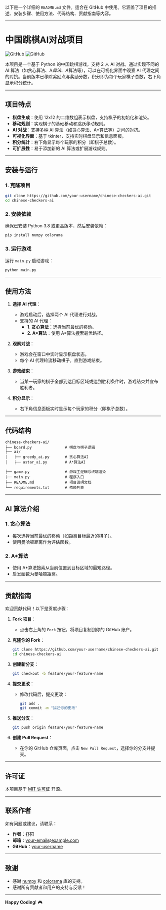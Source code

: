 以下是一个详细的 `README.md` 文件，适合在 GitHub 中使用。它涵盖了项目的描述、安装步骤、使用方法、代码结构、贡献指南等内容。

---

# **中国跳棋AI对战项目**

![GitHub](https://img.shields.io/badge/Python-3.8%2B-blue)
![GitHub](https://img.shields.io/badge/License-MIT-green)

本项目是一个基于 Python 的中国跳棋游戏，支持 2 人 AI 对战。通过实现不同的 AI 算法（如贪心算法、A*算法、A*算法等），可以在可视化界面中观察 AI 代理之间的对抗。当前版本已移除奖励点与奖励分数，积分即为每个玩家棋子总数，右下角显示积分统计。

---

## **项目特点**

- **棋盘生成**：使用 12x12 的二维数组表示棋盘，支持棋子的初始化和渲染。
- **移动规则**：实现棋子的基础移动和跳跃移动规则。
- **AI 对战**：支持多种 AI 算法（如贪心算法、A*算法等）之间的对抗。
- **可视化界面**：基于 tkinter，支持实时棋盘显示和信息面板。
- **积分统计**：右下角显示每个玩家的积分（即棋子总数）。
- **可扩展性**：易于添加新的 AI 算法或扩展游戏规则。

---

## **安装与运行**

### **1. 克隆项目**

```bash
git clone https://github.com/your-username/chinese-checkers-ai.git
cd chinese-checkers-ai
```

### **2. 安装依赖**

确保已安装 Python 3.8 或更高版本，然后安装依赖：

```bash
pip install numpy colorama
```

### **3. 运行游戏**

运行 `main.py` 启动游戏：

```bash
python main.py
```

---

## **使用方法**

1. **选择 AI 代理**：
   - 游戏启动后，选择两个 AI 代理进行对战。
   - 支持的 AI 代理：
     - **1. 贪心算法**：选择当前最优的移动。
     - **2. A*算法**：使用 A*算法搜索最优路径。

2. **观察对战**：
   - 游戏会在窗口中实时显示棋盘状态。
   - 每个 AI 代理轮流移动棋子，直到游戏结束。

3. **游戏结束**：
   - 当某一玩家的棋子全部到达目标区域或达到胜利条件时，游戏结束并宣布胜利者。

4. **积分显示**：
   - 右下角信息面板实时显示每个玩家的积分（即棋子总数）。

---

## **代码结构**

```
chinese-checkers-ai/
├── board.py               # 棋盘与棋子逻辑
├── ai/
│   ├── greedy_ai.py       # 贪心算法AI
│   ├── astar_ai.py        # A*算法AI

├── game.py                # 游戏主逻辑与终端渲染
├── main.py                # 程序入口
├── README.md              # 项目说明文档
└── requirements.txt       # 依赖列表
```

---

## **AI 算法介绍**

### **1. 贪心算法**
- 每次选择当前最优的移动（如距离目标最近的棋子）。
- 使用曼哈顿距离作为评估函数。

### **2. A*算法**
- 使用 A*算法搜索从当前位置到目标区域的最短路径。
- 启发函数为曼哈顿距离。

---

## **贡献指南**

欢迎贡献代码！以下是贡献步骤：

1. **Fork 项目**：
   - 点击右上角的 `Fork` 按钮，将项目复制到你的 GitHub 账户。

2. **克隆你的 Fork**：
   ```bash
   git clone https://github.com/your-username/chinese-checkers-ai.git
   cd chinese-checkers-ai
   ```

3. **创建新分支**：
   ```bash
   git checkout -b feature/your-feature-name
   ```

4. **提交更改**：
   - 修改代码后，提交更改：
     ```bash
     git add .
     git commit -m "描述你的更改"
     ```

5. **推送分支**：
   ```bash
   git push origin feature/your-feature-name
   ```

6. **创建 Pull Request**：
   - 在你的 GitHub 仓库页面，点击 `New Pull Request`，选择你的分支并提交。

---

## **许可证**

本项目基于 [MIT 许可证](LICENSE) 开源。

---

## **联系作者**

如有问题或建议，请联系：

- **作者**：抒阳
- **邮箱**：your-email@example.com
- **GitHub**：[your-username](https://github.com/your-username)

---

## **致谢**

- 感谢 [numpy](https://numpy.org/) 和 [colorama](https://pypi.org/project/colorama/) 库的支持。
- 感谢所有贡献者和用户的支持与反馈！

---

**Happy Coding!** 🎮
